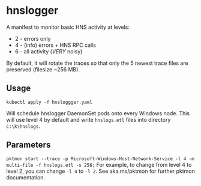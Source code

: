 # hnslogger
A manifest to monitor basic HNS activity at levels:
  * 2 - errors only
  * 4 - (info) errors + HNS RPC calls
  * 6 - all activity (*VERY* noisy)

By default, it will rotate the traces so that only the 5 newest trace files are preserved (filesize ~256 MB).

## Usage
```
kubectl apply -f hnsloggger.yaml
```
Will schedule hnslogger DaemonSet pods onto every Windows node. This will use level 4 by default and write `hnslogs.etl` files into directory `C:\k\hnslogs`.

## Parameters
`pktmon start --trace -p Microsoft-Windows-Host-Network-Service -l 4 -m multi-file -f hnslogs.etl -s 256;`
For example, to change from level 4 to level 2, you can change `-l 4` to `-l 2`.
See aka.ms/pktmon for further pktmon documentation.